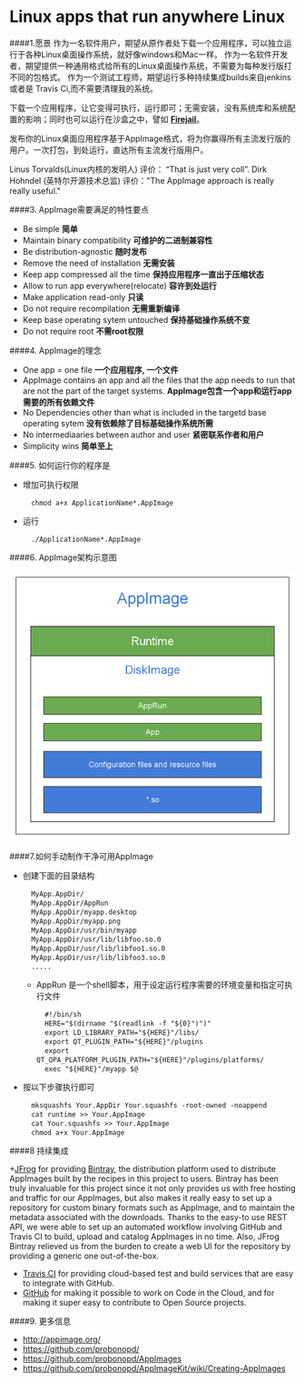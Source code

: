 Linux apps that run anywhere Linux
==================================
####1.愿景
作为一名软件用户，期望从原作者处下载一个应用程序，可以独立运行于各种Linux桌面操作系统，就好像windows和Mac一样。
作为一名软件开发者，期望提供一种通用格式给所有的Linux桌面操作系统，不需要为每种发行版打不同的包格式。
作为一个测试工程师，期望运行多种持续集成builds来自jenkins 或者是 Travis Ci,而不需要清理我的系统。

下载一个应用程序，让它变得可执行，运行即可；无需安装，没有系统库和系统配置的影响；同时也可以运行在沙盒之中，譬如 **[Firejail](https://firejail.wordpress.com/)**。

发布你的Linux桌面应用程序基于AppImage格式，将为你赢得所有主流发行版的用户。一次打包，到处运行，直达所有主流发行版用户。

Linus Torvalds(Linux内核的发明人) 评价： “That is just very coll”.
Dirk Hohndel (英特尔开源技术总监) 评价："The AppImage approach is really really useful."


####3. AppImage需要满足的特性要点

+ Be simple **简单**
+ Maintain binary compatibility **可维护的二进制兼容性**
+ Be distribution-agnostic **随时发布**
+ Remove the need of installation **无需安装**
+ Keep app compressed all the time **保持应用程序一直出于压缩状态**
+ Allow to run app everywhere(relocate) **容许到处运行**
+ Make application read-only **只读**
+ Do not require recompilation **无需重新编译**
+ Keep base operating sytem untouched **保持基础操作系统不变**
+ Do not require root **不需root权限**

####4. AppImage的理念

+ One app = one file **一个应用程序, 一个文件**
+ AppImage contains an app and all the files that the app needs to run that are not the part of the target systems. **AppImage包含一个app和运行app需要的所有依赖文件**
+  No Dependencies other than what is included in the targetd base operating sytem **没有依赖除了目标基础操作系统所需**
+  No intermediaaries between author and user **紧密联系作者和用户**
+  Simplicity wins **简单至上**


####5. 如何运行你的程序是

+ 增加可执行权限
		
		chmod a+x ApplicationName*.AppImage

+ 运行
		
		./ApplicationName*.AppImage

####6. AppImage架构示意图

![AppImage](./images/AppImage.png)



####7.如何手动制作干净可用AppImage

+ 创建下面的目录结构

		MyApp.AppDir/
		MyApp.AppDir/AppRun
		MyApp.AppDir/myapp.desktop
		MyApp.AppDir/myapp.png
		MyApp.AppDir/usr/bin/myapp
		MyApp.AppDir/usr/lib/libfoo.so.0
		MyApp.AppDir/usr/lib/libfoo1.so.0
		MyApp.AppDir/usr/lib/libfoo3.so.0
		.....
	
	+ AppRun 是一个shell脚本，用于设定运行程序需要的环境变量和指定可执行文件
	
			#!/bin/sh
			HERE="$(dirname "$(readlink -f "${0}")")"
			export LD_LIBRARY_PATH="${HERE}"/libs/
			export QT_PLUGIN_PATH="${HERE}"/plugins 
			export QT_QPA_PLATFORM_PLUGIN_PATH="${HERE}"/plugins/platforms/
			exec "${HERE}"/myapp $@

+ 按以下步骤执行即可

		mksquashfs Your.AppDir Your.squashfs -root-owned -noappend
		cat runtime >> Your.AppImage
		cat Your.squashfs >> Your.AppImage
		chmod a+x Your.AppImage

####8 持续集成

+[JFrog](https://www.jfrog.com/) for providing [Bintray](https://bintray.com/), the distribution platform used to distribute AppImages built by the recipes in this project to users. Bintray has been truly invaluable for this project since it not only provides us with free hosting and traffic for our AppImages, but also makes it really easy to set up a repository for custom binary formats such as AppImage, and to maintain the metadata associated with the downloads. Thanks to the easy-to use REST API, we were able to set up an automated workflow involving GitHub and Travis CI to build, upload and catalog AppImages in no time. Also, JFrog Bintray relieved us from the burden to create a web UI for the repository by providing a generic one out-of-the-box.
+ [Travis CI](https://travis-ci.org/) for providing cloud-based test and build services that are easy to integrate with GitHub.
+ [GitHub](https://travis-ci.org/) for making it possible to work on Code in the Cloud, and for making it super easy to contribute to Open Source projects.

####9. 更多信息
	
+ http://appimage.org/
+ https://github.com/probonopd/
+ https://github.com/probonopd/AppImages
+ https://github.com/probonopd/AppImageKit/wiki/Creating-AppImages

